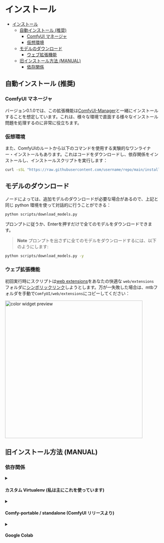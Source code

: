 # インストール

- [インストール](#インストール)
  - [自動インストール (推奨)](#自動インストール-推奨)
    - [ComfyUI マネージャ](#comfyui-マネージャ)
    - [仮想環境](#仮想環境)
  - [モデルのダウンロード](#モデルのダウンロード)
    - [ウェブ拡張機能](#ウェブ拡張機能)
  - [旧インストール方法 (MANUAL)](#旧インストール方法-manual)
    - [依存関係](#依存関係)


## 自動インストール (推奨)

### ComfyUI マネージャ

バージョン0.1.0では、この拡張機能は[ComfyUI-Manager](https://github.com/ltdrdata/ComfyUI-Manager)と一緒にインストールすることを想定しています。これは、様々な環境で直面する様々なインストール問題を処理するのに非常に役立ちます。

### 仮想環境
また、ComfyUIのルートから以下のコマンドを使用する実験的なワンライナー・インストールもあります。これはコードをダウンロードし、依存関係をインストールし、インストールスクリプトを実行します：

```bash
curl -sSL "https://raw.githubusercontent.com/username/repo/main/install.py" | python3 -
```

## モデルのダウンロード
ノードによっては、追加モデルのダウンロードが必要な場合があるので、上記と同じ python 環境を使って対話的に行うことができる：
```bash
python scripts/download_models.py
```

プロンプトに従うか、Enterを押すだけで全てのモデルをダウンロードできます。


> **Note**
> プロンプトを出さずに全てのモデルをダウンロードするには、以下のようにします:
  ```bash
  python scripts/download_models.py -y
  ```

### ウェブ拡張機能

初回実行時にスクリプトは[web extensions](https://github.com/melMass/comfy_mtb/tree/main/web)をあなたの快適な `web/extensions` フォルダに[シンボリックリンク](https://github.com/melMass/comfy_mtb/blob/d982b69a58c05ccead9c49370764beaa4549992a/__init__.py#L45-L61)しようとします。万が一失敗した場合は、mtbフォルダを手動で`ComfyUI/web/extensions`にコピーしてください：

<img alt="color widget preview" src="https://github.com/melMass/comfy_mtb/assets/7041726/cff7e66a-4cc4-4866-b35b-10af0bb2d110" width=450>

## 旧インストール方法 (MANUAL)
### 依存関係

<details><summary><h4>カスタム Virtualenv (私は主にこれを使っています)</h4></summary>
    
1. ComfyUIで使用しているPython環境であることを確認してください。
2. 以下のコマンドを実行して、必要な依存関係をインストールします：
  ```bash
  pip install -r comfy_mtb/reqs.txt
  ```

</details> 

<details><summary><h4>Comfy-portable / standalone (ComfyUI リリースより)</h4></summary>。
    
もしあなたがComfyUIスタンドアロンから`python-embeded`を使用している場合、バイナリがホイールを持っていない場合、依存関係をpipでインストールすることができません。この場合、最後の[リリース](https://github.com/melMass/comfy_mtb/releases)をチェックしてください。(ソースからのビルドが必要なもののみ)あらかじめビルドされたホイールがあるlinuxとwindows用のバンドルがあります。詳細は[この問題(#1)](https://github.com/melMass/comfy_mtb/issues/1)をチェックしてください。

![image](https://github.com/melMass/comfy_mtb/assets/7041726/2934fa14-3725-427c-8b9e-2b4f60ba1b7b)

</details>

<details><summary><h4>Google Colab</h4></summary>

ComfyUI with localtunnel (Recommended Way)**ヘッダーのすぐ後（コードセルの前）に、新しいコードセルを追加してください。
![colabに追加する場所のプレビュー](https://github.com/melMass/comfy_mtb/assets/7041726/35df2ef1-14f9-44cd-aa65-353829188cd7)

```python
# download the nodes
!git clone --recursive https://github.com/melMass/comfy_mtb.git custom_nodes/comfy_mtb

# download all models
!python custom_nodes/comfy_mtb/scripts/download_models.py -y

# install the dependencies
!pip install -r custom_nodes/comfy_mtb/reqs.txt -f https://download.openmmlab.com/mmcv/dist/cu118/torch2.0/index.html
```
これを実行した後、colabがランタイムを再起動する必要があると文句を言ったら、それを実行し、それ以前のセルは再実行せず、localtunnelを実行するセルだけを再実行してください。(最初に`%cd ComfyUI`のセルを追加する必要があるかもしれません...)


> **Note**:
> すべてのモデルが必要でない場合は、`-y`を削除してください : ![image](https://github.com/melMass/comfy_mtb/assets/7041726/40fc3602-f1d4-432a-98fd-ce2240f5ad06)

> **プレビュー**
> ![image](https://github.com/melMass/comfy_mtb/assets/7041726/b5b2b2d9-f1e8-4c43-b1db-7dfc5e07be86)

</details>

